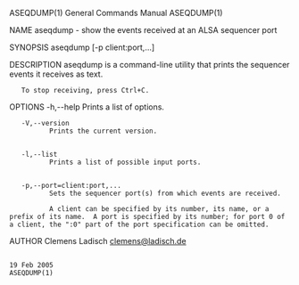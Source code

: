 ASEQDUMP(1)                                                                                General Commands Manual                                                                                ASEQDUMP(1)



NAME
       aseqdump - show the events received at an ALSA sequencer port


SYNOPSIS
       aseqdump [-p client:port,...]


DESCRIPTION
       aseqdump is a command-line utility that prints the sequencer events it receives as text.

       To stop receiving, press Ctrl+C.


OPTIONS
       -h,--help
              Prints a list of options.


       -V,--version
              Prints the current version.


       -l,--list
              Prints a list of possible input ports.


       -p,--port=client:port,...
              Sets the sequencer port(s) from which events are received.

              A client can be specified by its number, its name, or a prefix of its name.  A port is specified by its number; for port 0 of a client, the ":0" part of the port specification can be omitted.


AUTHOR
       Clemens Ladisch <clemens@ladisch.de>



                                                                                                 19 Feb 2005                                                                                      ASEQDUMP(1)
